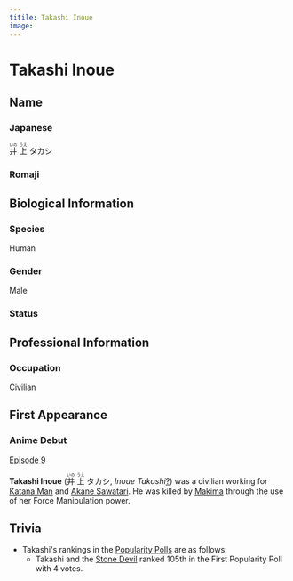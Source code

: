 ```yaml
---
titile: Takashi Inoue
image: 
---
```


# Takashi Inoue

## Name

### Japanese

<ruby lang="ja"><rb>井</rb><rp> (</rp><rt>いの</rt><rp>) </rp></ruby> <ruby lang="ja"><rb>上</rb><rp> (</rp><rt>うえ</rt><rp>) </rp></ruby> タカシ

### Romaji

## Biological Information

### Species

Human

### Gender

Male

### Status

## Professional Information

### Occupation

Civilian

## First Appearance

### Anime Debut

[Episode 9](/wiki/Episode_9 "Episode 9")

**Takashi Inoue** (<ruby lang="ja"><rb>井</rb><rp> (</rp><rt>いの</rt><rp>) </rp></ruby> <ruby lang="ja"><rb>上</rb><rp> (</rp><rt>うえ</rt><rp>) </rp></ruby> タカシ, _Inoue Takashi_[?](http://en.wikipedia.org/wiki/Help:Installing_Japanese_character_sets "wikipedia:Help:Installing Japanese character sets")) was a civilian working for [Katana Man](/wiki/Katana_Man "Katana Man") and [Akane Sawatari](/wiki/Akane_Sawatari "Akane Sawatari"). He was killed by [Makima](/wiki/Makima "Makima") through the use of her Force Manipulation power.

## Trivia

-   Takashi's rankings in the [Popularity Polls](/wiki/Popularity_Polls "Popularity Polls") are as follows:
    -   Takashi and the [Stone Devil](/wiki/Stone_Devil "Stone Devil") ranked 105th in the First Popularity Poll with 4 votes.